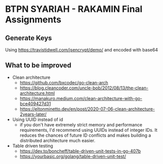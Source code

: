 # BTPN SYARIAH - RAKAMIN Final Assignments

## Generate Keys
Using https://travistidwell.com/jsencrypt/demo/ and encoded with base64

## What to be improved 
- Clean architecture
  - https://github.com/bxcodec/go-clean-arch
  - https://blog.cleancoder.com/uncle-bob/2012/08/13/the-clean-architecture.html
  - https://manakuro.medium.com/clean-architecture-with-go-bce409427d31
  - https://eltonminetto.dev/en/post/2020-07-06-clean-architecture-2years-later/
- Using UUID instead of id
  - if you don't have extremely strict memory and performance requirements, I'd recommend using UUIDs instead of integer IDs. It reduces the chances of future ID conflicts and makes building a distributed architecture much easier.
- Table driven testing
  - https://dev.to/boncheff/table-driven-unit-tests-in-go-407b
  - https://yourbasic.org/golang/table-driven-unit-test/
